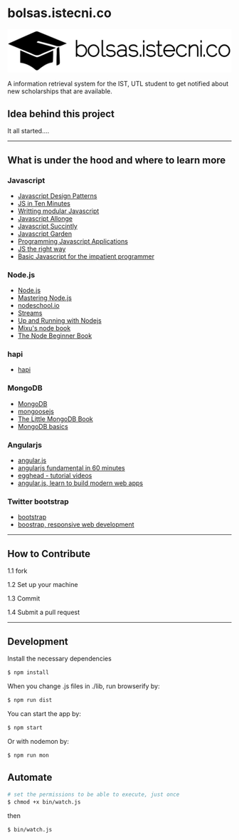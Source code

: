 bolsas.istecni.co
==============

![logo](assets/branding/logo/black-on-transparent.png)

A information retrieval system for the IST, UTL student to get notified about new scholarships that are available.

## Idea behind this project

It all started....



----------
## What is under the hood and where to learn more

### Javascript
* [Javascript Design Patterns](http://www.addyosmani.com/resources/essentialjsdesignpatterns/book/)
* [JS in Ten Minutes](https://github.com/spencertipping/js-in-ten-minutes/blob/master/js-in-ten-minutes.pdf?raw=true)
* [Writting modular Javascript](http://addyosmani.com/writing-modular-js)
* [Javascript Allonge](https://leanpub.com/javascript-allonge/read)
* [Javascript Succintly](http://www.syncfusion.com/resources/techportal/ebooks/javascript)
* [Javascript Garden](http://bonsaiden.github.io/JavaScript-Garden/)
* [Programming Javascript Applications](http://chimera.labs.oreilly.com/books/1234000000262/index.html)
* [JS the right way](http://jstherightway.org/)
* [Basic Javascript for the impatient programmer](http://www.2ality.com/2013/06/basic-javascript.html)


### Node.js
* [Node.js](http://nodejs.org/)
* [Mastering Node.js](http://github.com/visionmedia/masteringnode/raw/master/book.pdf)
* [nodeschool.io](http://nodeschool.io/)
* [Streams](https://github.com/substack/stream-handbook)
* [Up and Running with Nodejs](http://chimera.labs.oreilly.com/books/1234000001808/index.html)
* [Mixu's node book](http://book.mixu.net/)
* [The Node Beginner Book](http://www.nodebeginner.org/#about)


### hapi
* [hapi](http://hapijs.com/)


### MongoDB
* [MongoDB](http://www.mongodb.org/)
* [mongoosejs](http://mongoosejs.com/)
* [The Little MongoDB Book](http://openmymind.net/mongodb.pdf)
* [MongoDB basics](http://www.talentbuddy.co/set/5266e2c04af0110af3835886)


### Angularjs
* [angular.js](http://angularjs.org/)
* [angularjs fundamental in 60 minutes](http://fastandfluid.com/publicdownloads/AngularJSIn60MinutesIsh_DanWahlin_May2013.pdf)
* [egghead - tutorial videos](https://egghead.io/)
* [angular.js, learn to build modern web apps](http://www.thinkster.io/pick/GUIDJbpIie/angularjs-tutorial-learn-to-build-modern-web-apps)


### Twitter bootstrap
* [bootstrap](http://getbootstrap.com/)
* [boostrap, responsive web development](https://github.com/whyisjake/bootstrap)




----------
## How to Contribute
1.1 fork

1.2 Set up your machine

1.3 Commit

1.4 Submit a pull request




----------
## Development

Install the necessary dependencies
```bash
$ npm install 
```


When you change .js files in ./lib, run browserify by:
```bash
$ npm run dist
```

You can start the app by:
```bash
$ npm start
```

Or with nodemon by:
```bash
$ npm run mon
```

## Automate

```bash
# set the permissions to be able to execute, just once
$ chmod +x bin/watch.js
```

then
```bash
$ bin/watch.js
```

